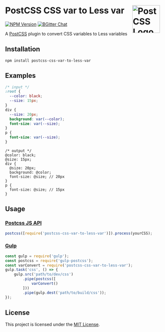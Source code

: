 # PostCSS CSS var to Less var [<img src="https://postcss.github.io/postcss/logo.svg" alt="PostCSS Logo" width="90" height="90" align="right">](https://github.com/postcss/postcss)
[![NPM Version](https://img.shields.io/npm/v/postcss-css-var-to-less-var.svg)](https://www.npmjs.com/package/postcss-css-var-to-less-var)
[![BGitter Chat](https://img.shields.io/badge/chat-gitter-blue.svg)](https://gitter.im/postcss/postcss)

A [PostCSS](https://github.com/postcss/postcss) plugin to convert CSS variables to Less variables


## Installation

```
npm install postcss-css-var-to-less-var
```

## Examples

```css
/* input */
:root {
  --color: black;
  --size: 15px;
}
div {
  --size: 20px;
  background: var(--color);
  font-size: var(--size);
}
p {
  font-size: var(--size);
}
```
```less
/* output */
@color: black;
@size: 15px;
div {
  @size: 20px;
  background: @color;
  font-size: @size; // 20px
}
p {
  font-size: @size; // 15px
}
```

## Usage

### [Postcss JS API](https://github.com/postcss/postcss#js-api)

```js
postcss([require('postcss-css-var-to-less-var')]).process(yourCSS);
```

### [Gulp](https://github.com/gulpjs/gulp)

```js
const gulp = require('gulp');
const postcss = require('gulp-postcss');
const varConvert = require('postcss-css-var-to-less-var');
gulp.task('css', () => {
    gulp.src('path/to/dev/css')
        .pipe(postcss([
            varConvert()
        ]))
        .pipe(gulp.dest('path/to/build/css'));
});
```

## License
This project is licensed under the [MIT License](./LICENSE).

